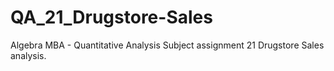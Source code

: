 # QA_21_Drugstore-Sales
Algebra MBA - Quantitative Analysis Subject assignment 21 Drugstore Sales analysis.
